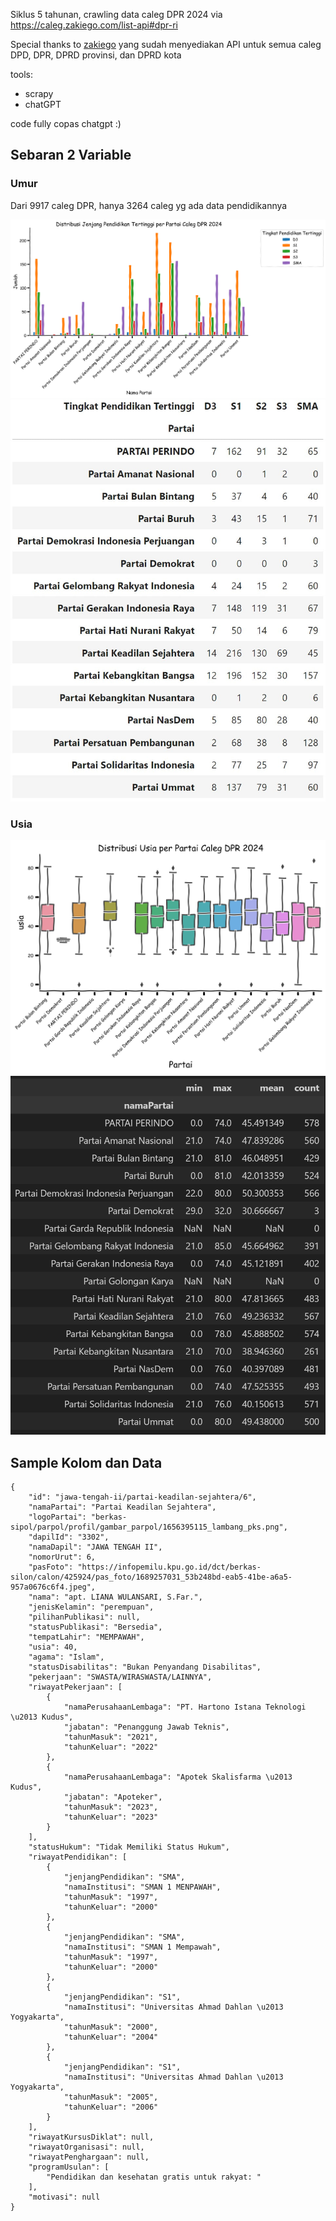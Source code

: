Siklus 5 tahunan, crawling data caleg DPR 2024 via https://caleg.zakiego.com/list-api#dpr-ri

Special thanks to [zakiego](https://github.com/zakiego/api-caleg-pemilu-2024) yang sudah menyediakan API untuk semua caleg DPD, DPR, DPRD provinsi, dan DPRD kota

tools:
- scrapy
- chatGPT

code fully copas chatgpt :)

## Sebaran 2 Variable
### Umur
Dari 9917 caleg DPR, hanya 3264 caleg yg ada data pendidikannya

![plot distribusi jenjang pendidikan tertinggi perpartai](./img/plot_education.png)
![distribusi jenjang pendidikan tertinggi perpartai](./img/raw_education.png)



### Usia

![plot distribusi umur](./img/plot_umur.png)
![distribusi umur](./img/raw_umur.png)


## Sample Kolom dan Data
```
{
    "id": "jawa-tengah-ii/partai-keadilan-sejahtera/6",
    "namaPartai": "Partai Keadilan Sejahtera",
    "logoPartai": "berkas-sipol/parpol/profil/gambar_parpol/1656395115_lambang_pks.png",
    "dapilId": "3302",
    "namaDapil": "JAWA TENGAH II",
    "nomorUrut": 6,
    "pasFoto": "https://infopemilu.kpu.go.id/dct/berkas-silon/calon/425924/pas_foto/1689257031_53b248bd-eab5-41be-a6a5-957a0676c6f4.jpeg",
    "nama": "apt. LIANA WULANSARI, S.Far.",
    "jenisKelamin": "perempuan",
    "pilihanPublikasi": null,
    "statusPublikasi": "Bersedia",
    "tempatLahir": "MEMPAWAH",
    "usia": 40,
    "agama": "Islam",
    "statusDisabilitas": "Bukan Penyandang Disabilitas",
    "pekerjaan": "SWASTA/WIRASWASTA/LAINNYA",
    "riwayatPekerjaan": [
        {
            "namaPerusahaanLembaga": "PT. Hartono Istana Teknologi \u2013 Kudus",
            "jabatan": "Penanggung Jawab Teknis",
            "tahunMasuk": "2021",
            "tahunKeluar": "2022"
        },
        {
            "namaPerusahaanLembaga": "Apotek Skalisfarma \u2013 Kudus",
            "jabatan": "Apoteker",
            "tahunMasuk": "2023",
            "tahunKeluar": "2023"
        }
    ],
    "statusHukum": "Tidak Memiliki Status Hukum",
    "riwayatPendidikan": [
        {
            "jenjangPendidikan": "SMA",
            "namaInstitusi": "SMAN 1 MENPAWAH",
            "tahunMasuk": "1997",
            "tahunKeluar": "2000"
        },
        {
            "jenjangPendidikan": "SMA",
            "namaInstitusi": "SMAN 1 Mempawah",
            "tahunMasuk": "1997",
            "tahunKeluar": "2000"
        },
        {
            "jenjangPendidikan": "S1",
            "namaInstitusi": "Universitas Ahmad Dahlan \u2013 Yogyakarta",
            "tahunMasuk": "2000",
            "tahunKeluar": "2004"
        },
        {
            "jenjangPendidikan": "S1",
            "namaInstitusi": "Universitas Ahmad Dahlan \u2013 Yogyakarta",
            "tahunMasuk": "2005",
            "tahunKeluar": "2006"
        }
    ],
    "riwayatKursusDiklat": null,
    "riwayatOrganisasi": null,
    "riwayatPenghargaan": null,
    "programUsulan": [
        "Pendidikan dan kesehatan gratis untuk rakyat: "
    ],
    "motivasi": null
}
```